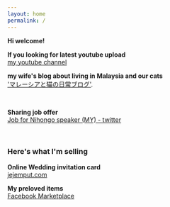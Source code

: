 ```yaml
---
layout: home
permalink: /
---
```


**Hi welcome!**

**If you looking for latest youtube upload** <br>
[my youtube channel](http://bit.ly/rn-YT-sub)

**my wife's blog about living in Malaysia and our cats** <br>
['マレーシアと猫の日常ブログ'](https://gomasuke.com).

&nbsp;

**Sharing job offer** <br>
[Job for Nihongo speaker (MY) - twitter](http://bit.ly/kerjaNihongo)

&nbsp;

### Here's what I'm selling

**Online Wedding invitation card** <br>
[jejemput.com](http://bit.ly/jejemput)

**My preloved items** <br>
[Facebook Marketplace](http://bit.ly/rnMarket)